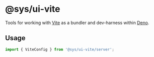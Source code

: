 # @sys/ui-vite
Tools for working with [Vite](https://vitejs.dev/) as a bundler and 
dev-harness within [Deno](https://docs.deno.com/).



## Usage

```ts
import { ViteConfig } from '@sys/ui-vite/server';
```

